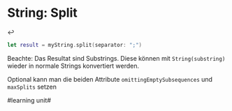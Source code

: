 # String: Split
↩️

```swift
let result = myString.split(separator: ";")
```

Beachte: Das Resultat sind Substrings. Diese können mit `String(substring)` wieder in normale Strings konvertiert werden.

Optional kann man die beiden Attribute `omittingEmptySubsequences` und `maxSplits` setzen



#learning unit#
